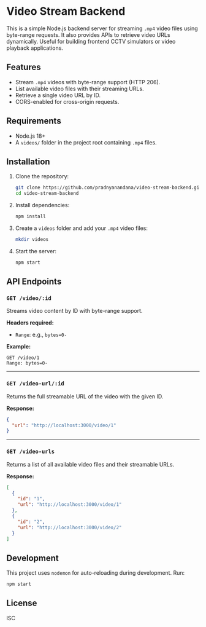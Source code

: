 # Video Stream Backend

This is a simple Node.js backend server for streaming `.mp4` video files using byte-range requests. It also provides APIs to retrieve video URLs dynamically. Useful for building frontend CCTV simulators or video playback applications.

## Features

- Stream `.mp4` videos with byte-range support (HTTP 206).
- List available video files with their streaming URLs.
- Retrieve a single video URL by ID.
- CORS-enabled for cross-origin requests.

## Requirements

- Node.js 18+
- A `videos/` folder in the project root containing `.mp4` files.

## Installation

1. Clone the repository:
   ```bash
   git clone https://github.com/pradnyanandana/video-stream-backend.git
   cd video-stream-backend
   ```

2. Install dependencies:
   ```bash
   npm install
   ```

3. Create a `videos` folder and add your `.mp4` video files:
   ```bash
   mkdir videos
   ```

4. Start the server:
   ```bash
   npm start
   ```

## API Endpoints

### `GET /video/:id`

Streams video content by ID with byte-range support.

**Headers required:**
- `Range`: e.g., `bytes=0-`

**Example:**
```
GET /video/1
Range: bytes=0-
```

---

### `GET /video-url/:id`

Returns the full streamable URL of the video with the given ID.

**Response:**
```json
{
  "url": "http://localhost:3000/video/1"
}
```

---

### `GET /video-urls`

Returns a list of all available video files and their streamable URLs.

**Response:**
```json
[
  {
    "id": "1",
    "url": "http://localhost:3000/video/1"
  },
  {
    "id": "2",
    "url": "http://localhost:3000/video/2"
  }
]
```

## Development

This project uses `nodemon` for auto-reloading during development. Run:

```bash
npm start
```

## License

ISC